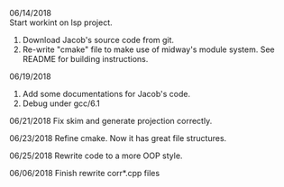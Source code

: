 06/14/2018		
Start workint on lsp project.		
1. Download Jacob's source code from git.		
2. Re-write "cmake" file to make use of midway's module system. See README for building instructions.

06/19/2018
1. Add some documentations for Jacob's code.        
2. Debug under gcc/6.1     

06/21/2018
Fix skim and generate projection correctly.

06/23/2018
Refine cmake. Now it has great file structures.     

06/25/2018
Rewrite code to a more OOP style.		

06/06/2018
Finish rewrite corr*.cpp files
